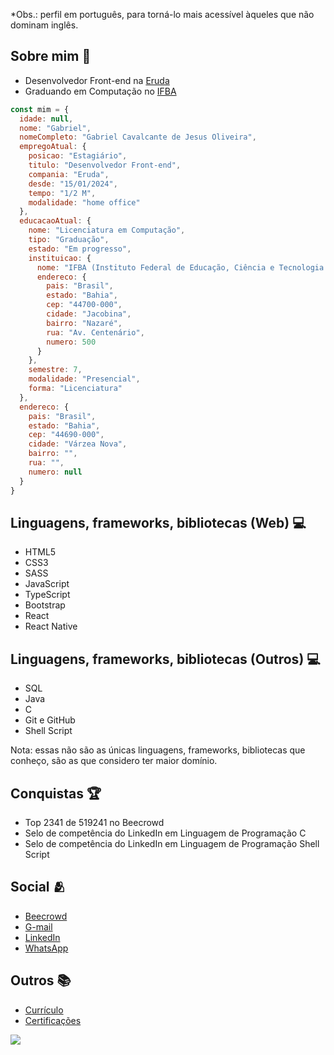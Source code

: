 <!-- Onde obter badges: https://ileriayo.github.io/markdown-badges/ -->
*Obs.: perfil em português, para torná-lo mais acessível àqueles que não dominam inglês.

<div>
  <h2>Sobre mim &#x1f466;</h2>
  <ul>
    <li>Desenvolvedor Front-end na <a href="https://www.eruda.com.br">Eruda</a></li>
    <li>Graduando em Computação no <a href="https://portal.ifba.edu.br/jacobina">IFBA</a></li>
  </ul>

  ```javascript
  const mim = {
    idade: null,
    nome: "Gabriel",
    nomeCompleto: "Gabriel Cavalcante de Jesus Oliveira",
    empregoAtual: {
      posicao: "Estagiário",
      titulo: "Desenvolvedor Front-end",
      compania: "Eruda",
      desde: "15/01/2024",
      tempo: "1/2 M",
      modalidade: "home office"
    },
    educacaoAtual: {
      nome: "Licenciatura em Computação",
      tipo: "Graduação",
      estado: "Em progresso",
      instituicao: {
        nome: "IFBA (Instituto Federal de Educação, Ciência e Tecnologia da Bahia)",
        endereco: {
          pais: "Brasil",
          estado: "Bahia",
          cep: "44700-000",
          cidade: "Jacobina",
          bairro: "Nazaré",
          rua: "Av. Centenário",
          numero: 500
        }
      },
      semestre: 7,
      modalidade: "Presencial",
      forma: "Licenciatura"
    },
    endereco: {
      pais: "Brasil",
      estado: "Bahia",
      cep: "44690-000",
      cidade: "Várzea Nova",
      bairro: "",
      rua: "",
      numero: null
    }
  }
  ```
 
  <h2>Linguagens, frameworks, bibliotecas (Web) &#x1f4bb;</h2>

  <ul>
    <li>HTML5</li>
    <li>CSS3</li>
    <li>SASS</li>
    <li>JavaScript</li>
    <li>TypeScript</li>
    <li>Bootstrap</li>
    <li>React</li>
    <li>React Native</li>
  </ul>

  <h2>Linguagens, frameworks, bibliotecas (Outros) &#x1f4bb;</h2>
  <ul>
    <li>SQL</li>
    <li>Java</li>
    <li>C</li>
    <li>Git e GitHub</li>
    <li>Shell Script</li>
  </ul>
  
  <p>Nota: essas não são as únicas linguagens, frameworks, bibliotecas que conheço, são as que considero ter maior domínio.</p>
</div>

<div>
  <h2>Conquistas &#x1f3c6;</h2>
  <ul>
    <li>Top 2341 de 519241 no Beecrowd</li>
    <li>Selo de competência do LinkedIn em Linguagem de Programação C</li>
    <li>Selo de competência do LinkedIn em Linguagem de Programação Shell Script</li>
  </ul>
</div>

<div>
  <h2>Social &#x1fac2</h2>
  <ul>
    <li><a href="https://zolppy.github.io/my-links/">Beecrowd</a></li>
    <li><a href="https://zolppy.github.io/my-links/">G-mail</a></li>
    <li><a href="https://zolppy.github.io/my-links/">LinkedIn</a></li>
    <li><a href="https://zolppy.github.io/my-links/">WhatsApp</a></li>
  </ul>
</div>

<div>
  <h2>Outros &#x1f4da</h2>
  <ul>
    <li><a href="https://zolppy.github.io/my-links/">Currículo</a></li>
    <li><a href="https://zolppy.github.io/my-links/">Certificações</a></li>
  </ul>
</div>

<span>[![](https://visitcount.itsvg.in/api?id=zolppy&icon=5&color=10)](https://visitcount.itsvg.in)</span>
